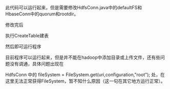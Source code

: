

此代码可以运行起来，但是需要修改HdfsConn.java中的defaultFS和HbaseConn中的quorum和rootdir。

修改完后

执行CreateTable建表

然后即可运行程序


目前程序可以运行起来，但是并不能在hadoop中添加目录或上传文件，还有些问题没有调通，具体问题出现在

HdfsConn 中的 fileSystem = FileSystem.get(uri,configuration,"root"); 处，在这里无法正常获得FileSystem，暂不知什么原因（这一句在其它地方运行正常）。


